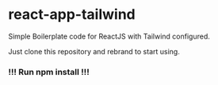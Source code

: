 # react-app-tailwind
Simple Boilerplate code for ReactJS with Tailwind configured.

Just clone this repository and rebrand to start using.

### !!! Run npm install !!!